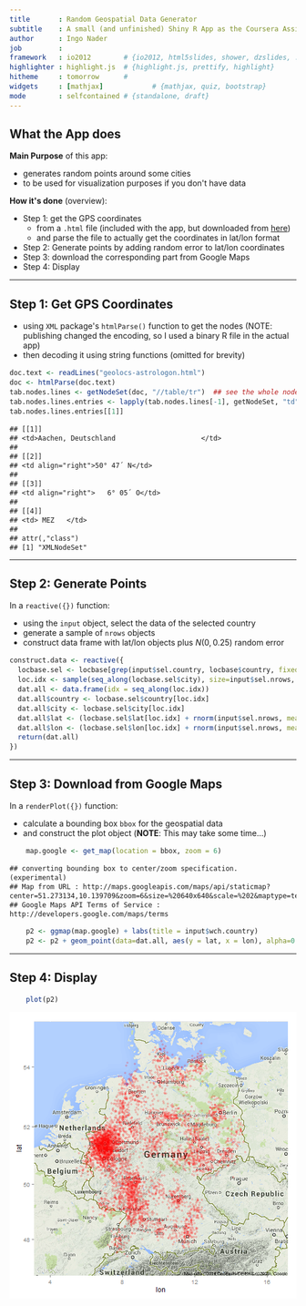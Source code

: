 ```yaml
---
title       : Random Geospatial Data Generator
subtitle    : A small (and unfinished) Shiny R App as the Coursera Assignment
author      : Ingo Nader
job         : 
framework   : io2012        # {io2012, html5slides, shower, dzslides, ...}
highlighter : highlight.js  # {highlight.js, prettify, highlight}
hitheme     : tomorrow      # 
widgets     : [mathjax]            # {mathjax, quiz, bootstrap}
mode        : selfcontained # {standalone, draft}
---
```




## What the App does

**Main Purpose** of this app:
* generates random points around some cities
* to be used for visualization purposes if you don't have data

**How it's done** (overview):
* Step 1: get the GPS coordinates 
  * from a `.html` file (included with the app, 
but downloaded from [here](http://www.google.com.tr/url?sa=t&rct=j&q=&esrc=s&source=web&cd=1&cad=rja&uact=8&ved=0CBwQFjAA&url=http%3A%2F%2Fwww.astrologon.com%2Fpositionen.htm&ei=5PufU-WSH-fy7AaWm4CwDQ&usg=AFQjCNHS_L79tP4JByIyzX7WvvTAUV19bg&bvm=bv.68911936,d.ZGU))
  * and parse the file to actually get the coordinates in lat/lon format
* Step 2: Generate points by adding random error to lat/lon coordinates
* Step 3: download the corresponding part from Google Maps
* Step 4: Display

--- 

## Step 1: Get GPS Coordinates

* using `XML` package's `htmlParse()` function to get the nodes 
(NOTE: publishing changed the encoding, so I used a binary R file in the actual app)
* then decoding it using string functions (omitted for brevity)


```r
doc.text <- readLines("geolocs-astrologon.html")
doc <- htmlParse(doc.text)
tab.nodes.lines <- getNodeSet(doc, "//table/tr")  ## see the whole node, including html tags:
tab.nodes.lines.entries <- lapply(tab.nodes.lines[-1], getNodeSet, "td")
tab.nodes.lines.entries[[1]]
```

```
## [[1]]
## <td>Aachen, Deutschland                     </td> 
## 
## [[2]]
## <td align="right">50° 47´ N</td> 
## 
## [[3]]
## <td align="right">   6° 05´ O</td> 
## 
## [[4]]
## <td> MEZ   </td> 
## 
## attr(,"class")
## [1] "XMLNodeSet"
```

--- 

## Step 2: Generate Points

In a `reactive({})` function:
* using the `input` object, select the data of the selected country
* generate a sample of `nrows` objects
* construct data frame with lat/lon objects plus $N(0,0.25)$ random error


```r
construct.data <- reactive({
  locbase.sel <- locbase[grep(input$sel.country, locbase$country, fixed=TRUE),]
  loc.idx <- sample(seq_along(locbase.sel$city), size=input$sel.nrows, replace=TRUE)
  dat.all <- data.frame(idx = seq_along(loc.idx))
  dat.all$country <- locbase.sel$country[loc.idx]
  dat.all$city <- locbase.sel$city[loc.idx]
  dat.all$lat <- (locbase.sel$lat[loc.idx] + rnorm(input$sel.nrows, mean=0, sd=0.25))
  dat.all$lon <- (locbase.sel$lon[loc.idx] + rnorm(input$sel.nrows, mean=0, sd=0.25))
  return(dat.all)   
})
```


--- 

## Step 3: Download from Google Maps

In a `renderPlot({})` function:
* calculate a bounding box `bbox` for the geospatial data
* and construct the plot object (**NOTE**: This may take some time...)


```r
    map.google <- get_map(location = bbox, zoom = 6)
```

```
## converting bounding box to center/zoom specification. (experimental)
## Map from URL : http://maps.googleapis.com/maps/api/staticmap?center=51.273134,10.139709&zoom=6&size=%20640x640&scale=%202&maptype=terrain&sensor=false
## Google Maps API Terms of Service : http://developers.google.com/maps/terms
```

```r
    p2 <- ggmap(map.google) + labs(title = input$wch.country)
    p2 <- p2 + geom_point(data=dat.all, aes(y = lat, x = lon), alpha=0.2, size=2, col="red")
```

--- 

## Step 4: Display


```r
    plot(p2)
```

![plot of chunk display](figure/display.png) 


